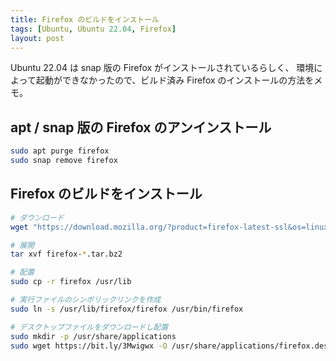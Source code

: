 ```yaml
---
title: Firefox のビルドをインストール
tags: [Ubuntu, Ubuntu 22.04, Firefox]
layout: post
---
```


Ubuntu 22.04 は snap 版の Firefox がインストールされているらしく、
環境によって起動ができなかったので、ビルド済み Firefox のインストールの方法をメモ。

## apt / snap 版の Firefox のアンインストール
```bash
sudo apt purge firefox
sudo snap remove firefox
```

## Firefox のビルドをインストール

```bash
# ダウンロード
wget "https://download.mozilla.org/?product=firefox-latest-ssl&os=linux64&lang=ja" --trust-server-names

# 展開
tar xvf firefox-*.tar.bz2

# 配置
sudo cp -r firefox /usr/lib

# 実行ファイルのシンボリックリンクを作成
sudo ln -s /usr/lib/firefox/firefox /usr/bin/firefox

# デスクトップファイルをダウンロードし配置
sudo mkdir -p /usr/share/applications
sudo wget https://bit.ly/3Mwigwx -O /usr/share/applications/firefox.desktop
```